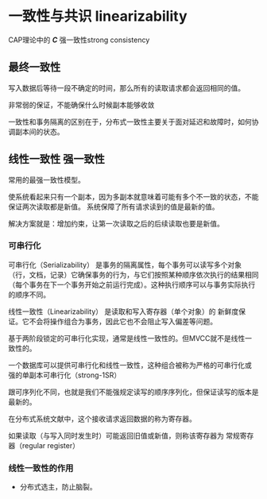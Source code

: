 # 一致性与共识 linearizability

CAP理论中的 ***C*** 强一致性strong consistency

## 最终一致性

写入数据后等待一段不确定的时间，那么所有的读取请求都会返回相同的值。

非常弱的保证，不能确保什么时候副本能够收敛

一致性和事务隔离的区别在于，分布式一致性主要关于面对延迟和故障时，如何协调副本间的状态。

## 线性一致性 强一致性

常用的最强一致性模型。

使系统看起来只有一个副本，因为多副本就意味着可能有多个不一致的状态，不能保证两次读取都是新值。
系统保障了所有请求读到的值是最新的值。

解决方案就是：增加约束，让第一次读取之后的后续读取也要是新值。

### 可串行化

可串行化（Serializability） 是事务的隔离属性，每个事务可以读写多个对象（行，文档，记录）它确保事务的行为，与它们按照某种顺序依次执行的结果相同（每个事务在下一个事务开始之前运行完成）。这种执行顺序可以与事务实际执行的顺序不同。

线性一致性（Linearizability） 是读取和写入寄存器（单个对象）的 新鲜度保证。它不会将操作组合为事务，因此它也不会阻止写入偏差等问题。

基于两阶段锁定的可串行化实现，通常是线性一致性的。但MVCC就不是线性一致性的。

一个数据库可以提供可串行化和线性一致性，这种组合被称为严格的可串行化或 强的单副本可串行化（strong-1SR）

跟可序列化不同，也就是我们不能强规定读写的顺序序列化，但保证读写的版本是最新的。

在分布式系统文献中，这个接收请求返回数据的称为寄存器。

如果读取（与写入同时发生时）可能返回旧值或新值，则称该寄存器为 常规寄存器（regular register）

### 线性一致性的作用

* 分布式选主，防止脑裂。
